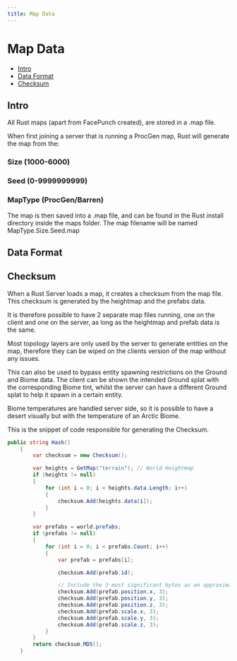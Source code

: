 ```yaml
---
title: Map Data
---
```

# Map Data
* [Intro](#intro)
* [Data Format](#data-format)
* [Checksum](#checksum)

## Intro

All Rust maps (apart from FacePunch created), are stored in a .map file.

When first joining a server that is running a ProcGen map, Rust will generate the map from the:

### Size (1000-6000)

### Seed (0-9999999999)

### MapType (ProcGen/Barren)

The map is then saved into a .map file, and can be found in the Rust install directory inside the maps folder. The map filename 
will be named MapType.Size.Seed.map





## Data Format

## Checksum
When a Rust Server loads a map, it creates a checksum from the map file. This checksum is generated by the heightmap and the prefabs data.

It is therefore possible to have 2 separate map files running, one on the client and one on the server, as long as the heightmap and prefab data is the same.

Most topology layers are only used by the server to generate entities on the map, therefore they can be wiped on the clients version of the map without any issues.

This can also be used to bypass entity spawning restrictions on the Ground and Biome data. The client can be shown the intended Ground splat with the corresponding Biome tint, whilst the server can have a different Ground splat to help it spawn in a certain entity.

Biome temperatures are handled server side, so it is possible to have a desert visually but with the temperature of an Arctic Biome.

This is the snippet of code responsible for generating the Checksum.

``` csharp
public string Hash()
    {
        var checksum = new Checksum();

        var heights = GetMap("terrain"); // World Heightmap
        if (heights != null)
        {
            for (int i = 0; i < heights.data.Length; i++)
            {
                checksum.Add(heights.data[i]);
            }
        }

        var prefabs = world.prefabs;
        if (prefabs != null)
        {
            for (int i = 0; i < prefabs.Count; i++)
            {
                var prefab = prefabs[i];

                checksum.Add(prefab.id);

                // Include the 3 most significant bytes as an approximation
                checksum.Add(prefab.position.x, 3);
                checksum.Add(prefab.position.y, 3);
                checksum.Add(prefab.position.z, 3);
                checksum.Add(prefab.scale.x, 3);
                checksum.Add(prefab.scale.y, 3);
                checksum.Add(prefab.scale.z, 3);
            }
        }
        return checksum.MD5();
    }
```
